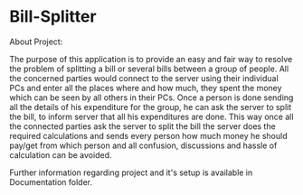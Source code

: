 # Bill-Splitter
About Project:

The purpose of this application is to provide an
easy and fair way to resolve the problem of splitting a bill or several
bills between a group of people. All the concerned parties would
connect to the server using their individual PCs and enter all the
places where and how much, they spent the money which can be
seen by all others in their PCs. Once a person is done sending all the
details of his expenditure for the group, he can ask the server to split
the bill, to inform server that all his expenditures are done. This way
once all the connected parties ask the server to split the bill the server
does the required calculations and sends every person how much
money he should pay/get from which person and all confusion,
discussions and hassle of calculation can be avoided.

Further information regarding project and it's setup is available in Documentation folder.
